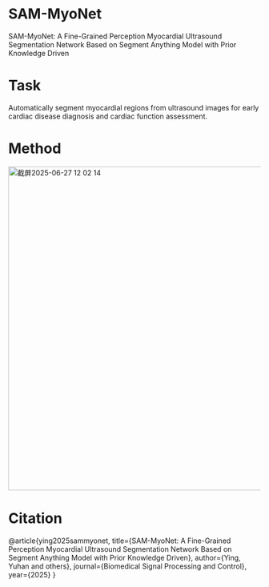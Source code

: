 # SAM-MyoNet
SAM-MyoNet: A Fine-Grained Perception Myocardial Ultrasound Segmentation Network Based on Segment Anything Model with Prior Knowledge Driven
# Task
Automatically segment myocardial regions from ultrasound images for early cardiac disease diagnosis and cardiac function assessment.
# Method
<img width="647" alt="截屏2025-06-27 12 02 14" src="https://github.com/user-attachments/assets/c250d841-33ee-4412-9724-535d2f91cc47" />

# Citation
@article{ying2025sammyonet,
  title={SAM-MyoNet: A Fine-Grained Perception Myocardial Ultrasound Segmentation Network Based on Segment Anything Model with Prior Knowledge Driven},
  author={Ying, Yuhan and others},
  journal={Biomedical Signal Processing and Control},
  year={2025}
}
